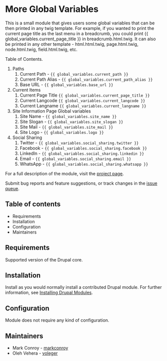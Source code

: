 # More Global Variables

This is a small module that gives users some global variables
that can be then printed in any twig template. For example, if
you wanted to print the current page title as the last menu in
a breadcrumb, you could print {{ global_variables.current_page_title }}
in breadcrumb.html.twig. It can also be printed in any other
template - html.html.twig, page.html.twig, node.html.twig,
field.html.twig, etc.

Table of Contents.
1. Paths
    1. Current Path - `{{ global_variables.current_path }}`
    2. Current Path Alias - `{{ global_variables.current_path_alias }}`
    3. Base URL - `{{ global_variables.base_url }}`
2. Current Items
    1. Current Page Title `{{ global_variables.current_page_title }}`
    2. Current Langcode `{{ global_variables.current_langcode }}`
    3. Current Langname `{{ global_variables.current_langname }}`
3. Site Information Page Global variables
    1. Site Name - `{{ global_variables.site_name }}`
    2. Site Slogan - `{{ global_variables.site_slogan }}`
    3. Site Mail - `{{ global_variables.site_mail }}`
    4. Site Logo - `{{ global_variables.logo }}`
4. Social Sharing
    1. Twitter - `{{ global_variables.social_sharing.twitter }}`
    2. Facebook - `{{ global_variables.social_sharing.facebook }}`
    3. LinkedIn - `{{ global_variables.social_sharing.linkedin }}`
    4. Email - `{{ global_variables.social_sharing.email }}`
    5. WhatsApp - `{{ global_variables.social_sharing.whatsapp }}`

For a full description of the module, visit the
[project page](https://www.drupal.org/project/mgv).

Submit bug reports and feature suggestions, or track changes in the
[issue queue](https://www.drupal.org/project/issues/mgv).


## Table of contents

- Requirements
- Installation
- Configuration
- Maintainers


## Requirements

Supported version of the Drupal core.


## Installation

Install as you would normally install a contributed Drupal module. For further
information, see
[Installing Drupal Modules](https://www.drupal.org/docs/extending-drupal/installing-drupal-modules).


## Configuration

Module does not require any kind of configuration.


## Maintainers

- Mark Conroy - [markconroy](https://www.drupal.org/u/markconroy)
- Oleh Vehera - [voleger](https://www.drupal.org/u/voleger)
